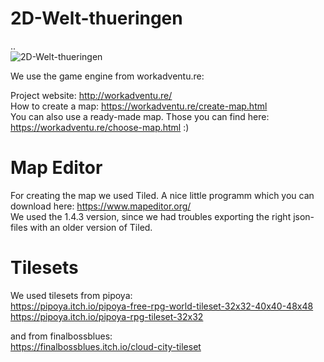 # 2D-Welt-thueringen
..  
![2D-Welt-thueringen](https://github.com/die3ungleichen/2D-Welt-thueringen/blob/main/screenshots/Bildschirmfoto%20vom%202021-01-11%2019-20-44.png)

We use the game engine from workadventu.re:  

Project website: http://workadventu.re/  
How to create a map: https://workadventu.re/create-map.html  
You can also use a ready-made map. Those you can find here: https://workadventu.re/choose-map.html :)

# Map Editor
For creating the map we used Tiled. A nice little programm which you can download here: https://www.mapeditor.org/  
We used the 1.4.3 version, since we had troubles exporting the right json-files with an older version of Tiled.


# Tilesets
We used tilesets from pipoya:  
https://pipoya.itch.io/pipoya-free-rpg-world-tileset-32x32-40x40-48x48  
https://pipoya.itch.io/pipoya-rpg-tileset-32x32  

and from finalbossblues:  
https://finalbossblues.itch.io/cloud-city-tileset
